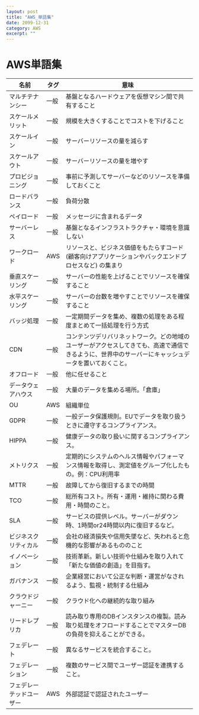 ```yaml
---
layout: post
title: "AWS_単語集"
date: 2099-12-31
category: AWS
excerpt: ""
---
```

# AWS単語集

| 名前                     | タグ | 意味                                                                                                                                                 |
| ------------------------ | ---- | ---------------------------------------------------------------------------------------------------------------------------------------------------- |
| マルチテナンシー         | 一般 | 基盤となるハードウェアを仮想マシン間で共有すること                                                                                                   |
| スケールメリット         | 一般 | 規模を大きくすることでコストを下げること                                                                                                             |
| スケールイン             | 一般 | サーバーリソースの量を減らす                                                                                                                         |
| スケールアウト           | 一般 | サーバーリソースの量を増やす                                                                                                                         |
| プロビジョニング         | 一般 | 事前に予測してサーバーなどのリソースを準備しておくこと                                                                                               |
| ロードバランス           | 一般 | 負荷分散                                                                                                                                             |
| ペイロード               | 一般 | メッセージに含まれるデータ                                                                                                                           |
| サーバーレス             | 一般 | 基盤となるインフラストラクチャ・環境を意識しない                                                                                                     |
| ワークロード             | AWS  | リソースと、ビジネス価値をもたらすコード (顧客向けアプリケーションやバックエンドプロセスなど) の集まり                                               |
| 垂直スケーリング         | 一般 | サーバーの性能を上げることでリソースを確保すること                                                                                                   |
| 水平スケーリング         | 一般 | サーバーの台数を増やすことでリソースを確保すること                                                                                                   |
| バッジ処理               | 一般 | 一定期間データを集め、複数の処理をある程度まとめて一括処理を行う方式                                                                                 |
| CDN                      | 一般 | コンテンツデリバリネットワーク。どの地域のユーザーがアクセスしてきても、高速で通信できるように、世界中のサーバーにキャッシュデータを置いておくこと。 |
| オフロード               | 一般 | 他に任せること                                                                                                                                       |
| データウェアハウス       | 一般 | 大量のデータを集める場所。「倉庫」                                                                                                                   |
| OU                       | AWS  | 組織単位                                                                                                                                             |
| GDPR                     | 一般 | 一般データ保護規則。EUでデータを取り扱うときに遵守するコンプライアンス。                                                                             |
| HIPPA                    | 一般 | 健康データの取り扱いに関するコンプライアンス。                                                                                                       |
| メトリクス               | 一般 | 定期的にシステムのヘルス情報やパフォーマンス情報を取得し、測定値をグループ化したもの。例：CPU利用率                                                  |
| MTTR                     | 一般 | 故障してから復旧するまでの時間                                                                                                                       |
| TCO                      | 一般 | 総所有コスト。所有・運用・維持に関わる費用・時間のこと。                                                                                             |
| SLA                      | 一般 | サービスの提供レベル。サーバーがダウン時、1時間or24時間以内に復旧するなど。                                                                          |
| ビジネスクリティカル     | 一般 | 会社の経済損失や信用失墜など、失われると危機的な影響があるもののこと                                                                                 |
| イノベーション           | 一般 | 技術革新。新しい技術や仕組みを取り入れて「新たな価値の創造」を目指す。                                                                               |
| ガバナンス               | 一般 | 企業経営において公正な判断・運営がなされるよう、監視・統制する仕組み                                                                                 |
| クラウドジャーニー       | 一般 | クラウド化への継続的な取り組み                                                                                                                       |
| リードレプリカ           | 一般 | 読み取り専用のDBインスタンスの複製。読み取り処理をオフロードすることでマスターDBの負荷を抑えることができる。                                         |
| フェデレート             | 一般 | 異なるサービスを統合すること。                                                                                                                       |
| フェデレーション         | 一般 | 複数のサービス間でユーザー認証を連携すること。                                                                                                       |
| フェデレーテッドユーザー | AWS  | 外部認証で認証されたユーザー                                                                                                                         |
